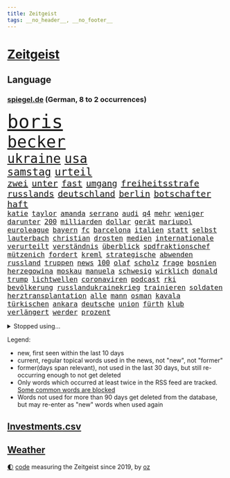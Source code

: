 ```yaml
---
title: Zeitgeist
tags: __no_header__, __no_footer__
---
```


# [Zeitgeist](https://oliz.io/zeitgeist/)

## Language

<h3><a href="https://www.spiegel.de" target="_blank">spiegel.de</a> (German, 8 to 2 occurrences)</h3>
<p style="font-family:monospace">
<span style="font-size:32pt"><a href="news_links.html#boris" class="current">boris</a></span>
<br>
<span style="font-size:28pt"><a href="news_links.html#becker" class="current">becker</a></span>
<br>
<span style="font-size:22pt"><a href="news_links.html#ukraine" class="current">ukraine</a></span>
<span style="font-size:22pt"><a href="news_links.html#usa" class="current">usa</a></span>
<br>
<span style="font-size:18pt"><a href="news_links.html#samstag" class="current">samstag</a></span>
<span style="font-size:18pt"><a href="news_links.html#urteil" class="current">urteil</a></span>
<br>
<span style="font-size:15pt"><a href="news_links.html#zwei" class="current">zwei</a></span>
<span style="font-size:15pt"><a href="news_links.html#unter" class="current">unter</a></span>
<span style="font-size:15pt"><a href="news_links.html#fast" class="current">fast</a></span>
<span style="font-size:15pt"><a href="news_links.html#umgang" class="current">umgang</a></span>
<span style="font-size:15pt"><a href="news_links.html#freiheitsstrafe" class="current">freiheitsstrafe</a></span>
<span style="font-size:15pt"><a href="news_links.html#russlands" class="current">russlands</a></span>
<span style="font-size:15pt"><a href="news_links.html#deutschland" class="current">deutschland</a></span>
<span style="font-size:15pt"><a href="news_links.html#berlin" class="current">berlin</a></span>
<span style="font-size:15pt"><a href="news_links.html#botschafter" class="current">botschafter</a></span>
<span style="font-size:15pt"><a href="news_links.html#haft" class="current">haft</a></span>
<br>
<span style="font-size:12pt"><a href="news_links.html#katie" class="new">katie</a></span>
<span style="font-size:12pt"><a href="news_links.html#taylor" class="current">taylor</a></span>
<span style="font-size:12pt"><a href="news_links.html#amanda" class="current">amanda</a></span>
<span style="font-size:12pt"><a href="news_links.html#serrano" class="new">serrano</a></span>
<span style="font-size:12pt"><a href="news_links.html#audi" class="current">audi</a></span>
<span style="font-size:12pt"><a href="news_links.html#q4" class="new">q4</a></span>
<span style="font-size:12pt"><a href="news_links.html#mehr" class="current">mehr</a></span>
<span style="font-size:12pt"><a href="news_links.html#weniger" class="current">weniger</a></span>
<span style="font-size:12pt"><a href="news_links.html#darunter" class="current">darunter</a></span>
<span style="font-size:12pt"><a href="news_links.html#200" class="current">200</a></span>
<span style="font-size:12pt"><a href="news_links.html#milliarden" class="current">milliarden</a></span>
<span style="font-size:12pt"><a href="news_links.html#dollar" class="current">dollar</a></span>
<span style="font-size:12pt"><a href="news_links.html#gerät" class="current">gerät</a></span>
<span style="font-size:12pt"><a href="news_links.html#mariupol" class="current">mariupol</a></span>
<span style="font-size:12pt"><a href="news_links.html#euroleague" class="new">euroleague</a></span>
<span style="font-size:12pt"><a href="news_links.html#bayern" class="current">bayern</a></span>
<span style="font-size:12pt"><a href="news_links.html#fc" class="current">fc</a></span>
<span style="font-size:12pt"><a href="news_links.html#barcelona" class="current">barcelona</a></span>
<span style="font-size:12pt"><a href="news_links.html#italien" class="current">italien</a></span>
<span style="font-size:12pt"><a href="news_links.html#statt" class="current">statt</a></span>
<span style="font-size:12pt"><a href="news_links.html#selbst" class="current">selbst</a></span>
<span style="font-size:12pt"><a href="news_links.html#lauterbach" class="current">lauterbach</a></span>
<span style="font-size:12pt"><a href="news_links.html#christian" class="current">christian</a></span>
<span style="font-size:12pt"><a href="news_links.html#drosten" class="current">drosten</a></span>
<span style="font-size:12pt"><a href="news_links.html#medien" class="current">medien</a></span>
<span style="font-size:12pt"><a href="news_links.html#internationale" class="current">internationale</a></span>
<span style="font-size:12pt"><a href="news_links.html#verurteilt" class="current">verurteilt</a></span>
<span style="font-size:12pt"><a href="news_links.html#verständnis" class="current">verständnis</a></span>
<span style="font-size:12pt"><a href="news_links.html#überblick" class="current">überblick</a></span>
<span style="font-size:12pt"><a href="news_links.html#spdfraktionschef" class="current">spdfraktionschef</a></span>
<span style="font-size:12pt"><a href="news_links.html#mützenich" class="current">mützenich</a></span>
<span style="font-size:12pt"><a href="news_links.html#fordert" class="current">fordert</a></span>
<span style="font-size:12pt"><a href="news_links.html#kreml" class="current">kreml</a></span>
<span style="font-size:12pt"><a href="news_links.html#strategische" class="current">strategische</a></span>
<span style="font-size:12pt"><a href="news_links.html#abwenden" class="new">abwenden</a></span>
<span style="font-size:12pt"><a href="news_links.html#russland" class="current">russland</a></span>
<span style="font-size:12pt"><a href="news_links.html#truppen" class="current">truppen</a></span>
<span style="font-size:12pt"><a href="news_links.html#news" class="current">news</a></span>
<span style="font-size:12pt"><a href="news_links.html#100" class="current">100</a></span>
<span style="font-size:12pt"><a href="news_links.html#olaf" class="current">olaf</a></span>
<span style="font-size:12pt"><a href="news_links.html#scholz" class="current">scholz</a></span>
<span style="font-size:12pt"><a href="news_links.html#frage" class="current">frage</a></span>
<span style="font-size:12pt"><a href="news_links.html#bosnien" class="new">bosnien</a></span>
<span style="font-size:12pt"><a href="news_links.html#herzegowina" class="new">herzegowina</a></span>
<span style="font-size:12pt"><a href="news_links.html#moskau" class="current">moskau</a></span>
<span style="font-size:12pt"><a href="news_links.html#manuela" class="current">manuela</a></span>
<span style="font-size:12pt"><a href="news_links.html#schwesig" class="current">schwesig</a></span>
<span style="font-size:12pt"><a href="news_links.html#wirklich" class="current">wirklich</a></span>
<span style="font-size:12pt"><a href="news_links.html#donald" class="current">donald</a></span>
<span style="font-size:12pt"><a href="news_links.html#trump" class="current">trump</a></span>
<span style="font-size:12pt"><a href="news_links.html#lichtwellen" class="new">lichtwellen</a></span>
<span style="font-size:12pt"><a href="news_links.html#coronaviren" class="current">coronaviren</a></span>
<span style="font-size:12pt"><a href="news_links.html#podcast" class="current">podcast</a></span>
<span style="font-size:12pt"><a href="news_links.html#rki" class="current">rki</a></span>
<span style="font-size:12pt"><a href="news_links.html#bevölkerung" class="current">bevölkerung</a></span>
<span style="font-size:12pt"><a href="news_links.html#russlandukrainekrieg" class="current">russlandukrainekrieg</a></span>
<span style="font-size:12pt"><a href="news_links.html#trainieren" class="current">trainieren</a></span>
<span style="font-size:12pt"><a href="news_links.html#soldaten" class="current">soldaten</a></span>
<span style="font-size:12pt"><a href="news_links.html#herztransplantation" class="new">herztransplantation</a></span>
<span style="font-size:12pt"><a href="news_links.html#alle" class="current">alle</a></span>
<span style="font-size:12pt"><a href="news_links.html#mann" class="current">mann</a></span>
<span style="font-size:12pt"><a href="news_links.html#osman" class="new">osman</a></span>
<span style="font-size:12pt"><a href="news_links.html#kavala" class="new">kavala</a></span>
<span style="font-size:12pt"><a href="news_links.html#türkischen" class="current">türkischen</a></span>
<span style="font-size:12pt"><a href="news_links.html#ankara" class="new">ankara</a></span>
<span style="font-size:12pt"><a href="news_links.html#deutsche" class="current">deutsche</a></span>
<span style="font-size:12pt"><a href="news_links.html#union" class="current">union</a></span>
<span style="font-size:12pt"><a href="news_links.html#fürth" class="current">fürth</a></span>
<span style="font-size:12pt"><a href="news_links.html#klub" class="current">klub</a></span>
<span style="font-size:12pt"><a href="news_links.html#verlängert" class="current">verlängert</a></span>
<span style="font-size:12pt"><a href="news_links.html#werder" class="current">werder</a></span>
<span style="font-size:12pt"><a href="news_links.html#prozent" class="current">prozent</a></span>
</p>
<details>
<summary>Stopped using...</summary>
<p class="former" style="font-size:12pt">
andrea(556) rassismus(556) draußen(555) euphorie(555) exemplare(555) glück(555) analyse(554) coronaimpfstoff(554) erinnert(554) investieren(554) steigenden(554) virologe(554) alarm(553) ankündigung(553) awards(553) flugzeuge(553) ideen(553) rassistisch(553) sexuelle(553) tode(553) vorbild(553) 2016(552) achtelfinale(552) angeordnet(552) bedeuten(552) daraufhin(552) eingestuft(552) einzelnen(552) gemeinden(552) gerüchte(552) persönliche(552) radikal(552) streiks(552) angeklagter(551) bildungsministerin(551) frühen(551) hört(551) islamischer(551) scheuer(551) schlag(551) summe(551) tiktok(551) versehentlich(551) viertel(551) wald(551) zuversicht(551) äußerst(551) überlebte(551) beschäftigten(550) flick(550) gehe(550) geschützt(550) griechenland(550) hansi(550) höchststand(550) konfrontiert(550) konzept(550) lust(550) stil(550) theater(550) unterzeichnet(550) befinden(549) infektionszahlen(549) mannes(549) rückschlag(549) verlängern(549) witz(549) anspruch(548) falls(548) lady(548) missachtet(548) passagiere(548) prüfung(548) reichte(548) usbehörden(548) vermeiden(548) weltmeister(548) alexej(547) angespannt(547) brasiliens(547) dauer(547) dauerhaft(547) entsprechende(547) eröffnet(547) fort(547) hinnehmen(547) horst(547) hotel(547) ifoindex(547) locker(547) mathias(547) monatelang(547) nawalny(547) unterricht(547) verschiedene(547) verteilt(547) blieben(546) brief(546) for(546) islamischen(546) kamera(546) lagen(546) moderna(546) myanmar(546) verschwunden(546) vorgeworfen(546) ausflug(545) krankenhäusern(545) kreis(545) woran(545) österreichischen(545) amsterdam(544) anthony(544) beschluss(544) bundestrainer(544) gebraucht(544) gewässern(544) langfristig(544) optimistisch(544) saarland(544) swetlana(544) vorübergehend(544) wieler(544) beteiligten(543) bundesweit(543) körperverletzung(543) mauer(543) notruf(543) psg(543) stellten(543) telekom(543) öfter(543) argumente(542) bolsonaro(542) dietmar(542) internen(542) jair(542) nominiert(542) sicherte(542) veranstalter(542) wies(542) allianz(541) brite(541) klinik(541) schönsten(541) tatverdächtigen(541) ursachen(541) usamerikaner(541) wähler(541) 94(540) anzeigen(540) digitale(540) grünheide(540) hofft(540) häufen(540) trennung(540) abgehört(539) aufgehoben(539) bekamen(539) dürfe(539) gehandelt(539) milliarde(539) nahen(539) opfers(539) umstrittenes(539) antisemitismus(538) islamisten(538) reagierte(538) umweltschützer(538) pflegekräfte(537) studien(537) tauchen(537) abgebrochen(536) klassiker(536) porsche(536) via(536) eklat(535) philipp(535) sendung(535) autoindustrie(534) haftbefehl(534) heil(534) ständig(534) ägypten(534) duisburg(533) kilometern(533) negative(533) offiziellen(533) schwerem(532) sehnsucht(532) virologen(532) william(532) richard(531) tim(531) haftstrafen(530) nachgewiesen(530) springen(530) vorn(530) abgelehnt(529) begeistert(529) limit(529) reduzieren(529) green(528) alexandra(527) bundesgerichtshof(527) rkichef(527) singapur(527) familienberater(526) not(526) präsenz(526) schneider(526) skeptisch(526) träume(526) architekt(525) eigenem(525) rasen(525) samstagmorgen(525) heftiger(524) iphone(524) kräfte(523) popstar(523) retter(523) umfragewerte(522) bester(521) dreieinhalb(521) unterschrieben(521) vorbereitung(521) angehörige(520) bezeichnete(520) jeff(520) landwirtschaft(520) angezeigt(519) enorme(519) folter(519) journalist(519) klimaziele(518) verfolger(518) akten(517) stahl(516) bartsch(514) vorläufig(514) abgeschlossen(513) albtraum(513) bundeswehrsoldaten(512) strafbar(512) spiegelredakteur(511) teilnehmern(511) apples(508) 91(507) identität(506) grüner(504) atomabkommen(500) eingeschaltet(500) vorlegen(498) engen(495) karlsruhe(495) verdoppelt(495) youtuber(495) entspannt(494) farbe(494) rache(492) zweck(492) inseln(491) absurd(489) jessica(485) psychischen(482) erben(477) nick(473) effekt(469) aufheben(468) sms(467) gewinne(447) tübinger(447) wucht(438) konfrontation(437) zwingend(437) autobauer(436) vereinbarung(435) singen(433) desinformation(432) bundesweiten(426) expräsidenten(423) 53jähriger(413) v(413) verlusten(413) konkreten(412) finanziellen(405) militärjunta(405) medaille(402) carlos(400) zurückgekehrt(398) promille(394) unverständnis(393) strebt(392) angefeindet(391) geimpften(388) drohschreiben(387) freizugeben(387) angebote(374) bewirbt(374) reisenden(365) enthalten(364) gewalttat(360) fußballstar(350) lediglich(336) gestanden(334) rebellen(332) nationaltrainer(330) anfangs(329) crystal(329) oldenburg(329) zurückzukehren(329) regierungskoalition(327) arbeitsmarkt(326) historikerin(325) bond(323) forscherin(317) maier(317) fossile(315) lehren(313) meilenstein(312) gezählt(310) aachen(307) bitteren(306) entstand(306) fassung(306) organisierten(303) spitzen(302) unterbinden(301) open(300) seither(295) aussterben(294) höherer(294) eröffnung(291) weltall(291) wussten(291) stehe(290) jamaika(289) leichten(287) volk(287) bauern(285) terroranschlag(284) fazit(281) kalte(281) abgerufen(278) ahmed(277) autoren(277) geldwäsche(277) tornado(276) verbunden(276) aufmerksam(275) erpressen(275) sätze(275) friedensnobelpreisträger(274) lebensgefahr(274) insbesondere(272) wikileaksgründer(270) gestalten(269) karlsruher(268) c(265) kyrgios(264) roter(264) vorliegen(264) präsentierte(263) voelchert(260) dauerte(259) 31jährige(257) landsleute(257) eure(255) fossilen(254) erfolgreichste(253) führten(253) weibliche(253) hochwasser(252) oberbayern(252) vertragsverlängerung(252) ungeimpften(250) halbleiter(249) sportlern(249) wellen(249) akzeptiert(247) stürme(243) abitur(242) angemeldet(241) norddeutschland(239) achtzigerjahren(238) besitzen(238) günstiges(238) achte(235) wendepunkt(233) gedränge(231) anlage(229) europäisches(229) gerissen(228) exemplar(227) einmarsch(226) konten(224) liebsten(224) polizeiwache(224) landwirte(223) teure(223) bombe(222) ausfälle(221) entfliehen(220) logistik(220) musikerin(218) kabuler(217) manfred(217) plänen(214) momente(213) harris(212) kamala(212) volkspartei(212) a3(211) anschlags(211) unterschiedlicher(211) atombombe(210) minderheiten(210) gewandt(209) vollstreckt(209) fehlender(208) herrschten(208) stufe(208) gefiel(206) genie(206) unterziehen(206) schädliche(204) heimen(203) ifo(203) gysi(202) pazifik(202) spiegelkorrespondent(202) wiederholung(200) freiem(199) infektionsschutzgesetz(199) bruch(198) geschäftsführerin(198) geständnis(197) worum(197) oppositionspolitiker(196) betreten(195) wiederzubeleben(194) jüdischen(191) evergrande(189) psychologie(189) strategien(189) verirrt(189) ajax(188) basketballstar(187) engagieren(187) erneuerung(187) harald(187) skispringen(187) englisch(186) limburg(186) heizung(185) inhaftierte(185) höhle(184) gehofft(183) minus(183) schärferen(183) ungeimpfter(183) belangt(182) falschinformationen(182) fridays(182) future(182) videotest(182) deutschlandweit(181) erwärmung(181) gesundes(181) realen(181) siebenmal(180) filmbranche(179) spezielle(179) ukrainekonflikt(179) kosteten(177) unsicherheiten(175) wilde(175) winkel(175) arbeitskräfte(174) billigt(173) saal(173) betreibern(170) herunter(170) kombination(170) parteichefs(170) staates(170) kommuniziert(169) ölkrise(169) andrang(168) beantwortet(168) erkannte(168) exweltmeister(168) vereinbart(168) zahlungsausfall(168) bestehe(167) perspektive(167) abu(166) ampelparteien(164) absprachen(163) dhabi(163) faul(163) kampfjets(163) klimafreundlich(163) verwundert(162) lädt(161) vorwand(161) credit(160) eintraf(160) schülerin(160) suisse(160) töchtern(160) begleichen(159) oscarpreisträger(159) aneinandergeraten(158) ostdeutschland(158) schränken(158) genf(157) mitreden(157) ausweisung(156) europarat(155) hinterließ(155) kritikern(155) verleihung(155) milliardäre(154) organ(153) überragende(153) ausgeben(152) immobilienbesitzer(152) versteigern(152) nationalgarde(151) stereotyp(151) weinen(151) gutachter(150) perfekt(149) simple(149) cduvorsitzende(148) chip(148) erheblichen(148) verkehrswende(148) gesundheitspolitiker(147) tobias(147) verschärften(147) deniz(146) mehrmals(146) prozesse(146) yücel(146) backen(145) 17jähriger(144) innen(144) referendum(144) filmt(143) tennisspielerin(141) tortur(141) entziehen(140) minderjähriger(140) 2028(139) arbeitskampf(139) cottbus(139) geringer(139) herber(139) todesstrafe(139) wirtschaftlich(139) zuverlässig(139) beteiligte(138) coronaisolation(138) coronahotspot(137) derzeitigen(137) lieferzeiten(137) verschoss(137) auswirkt(136) luftfahrtunternehmen(136) marode(136) außenministerium(135) längeren(135) unterbringung(134) erlaubte(133) qualifizieren(133) verunsicherung(133) vollsperrung(133) atomkraftwerke(132) designierten(132) stillen(132) taucht(132) vertrauliche(132) vorstandschef(132) seltener(131) fahrerlaubnis(130) zufall(129) einziger(128) wmteilnahme(128) ozean(127) 1995(125) farcrebellen(125) geteilt(125) kleinste(125) krokodil(125) architektur(124) böses(124) erwachen(124) südafrikanische(123) entschlossen(122) fpö(122) strikte(122) beliebten(121) geboostert(121) kalb(120) klimaerwärmung(120) verwaltungsgerichtshof(120) schwäbische(119) tatwaffe(119) profisport(118) einstufen(117) marcus(117) senior(117) erfolgt(116) leichtes(116) starkwatzinger(116) schiedsrichters(115) staatsbürger(115) verrat(115) überflüssig(115) überprüfung(115) entlang(114) entlarven(114) marius(114) wanken(114) arbeitsminister(113) erfurter(113) rasanten(113) ökosysteme(113) 68(111) frühe(111) skispringer(111) widmet(111) zoomcall(111) kultusministerkonferenz(109) rügt(109) amtsgeschäfte(108) begünstigen(108) buchenwald(108) einzig(108) passte(108) gefängnisstrafe(107) genial(107) 65jähriger(106) aufrüsten(106) betrachtet(106) g7staaten(106) oscar(106) pedro(106) ablösen(105) frist(105) renault(105) wackelt(105) nachweisen(104) verfassungsschützer(104) kühne(103) nachhaltige(103) schulleiter(102) energieversorgern(101) missbrauchsskandals(101) schlüssel(100) ausgewertet(99) erledigen(99) nadal(99) ungleich(99) 49jährige(98) asien(98) medium(98) passierte(98) verpflichtung(98) vorbereiten(98) ansprüche(97) emily(97) gesunden(97) tüte(97) widersprechen(97) augenzeugenberichte(96) biopic(96) friedensbewegung(96) krim(96) langzeitfolgen(96) ostflanke(96) schreckens(96) supermärkten(96) tätern(96) überwachen(96) cool(95) läuten(95) eurojackpot(94) highlight(94) kern(94) töne(94) ausgangssperre(93) etappe(92) spätere(92) wolf(92) bedeute(91) erlaubten(91) geortet(91) hidschab(91) holetschek(91) zeitgemäß(91) kitas(90) kurzfristige(90) neujahr(90) tel(90) versteigerung(90) 25000(89) brot(89) klärt(89) kobayashi(89) ryoyu(89) severin(89) aufwendig(88) dreimalige(88) einstellung(88) gefeierten(88) hai(88) hungersnöte(88) königlichen(88) tischtennis(88) usgouverneur(88) zweites(88) flüchtigen(87) gewünscht(87) malta(87) mild(87) beschäftigen(86) einfachen(86) landtagswahlen(86) tagelange(86) austritt(85) lebensmittelpreisen(85) mühsam(85) positioniert(85) 56jähriger(84) abgefahren(84) afghaninnen(84) babybauch(84) sky(84) stiftete(84) großbrand(83) organe(83) spitzenverband(83) ablegen(82) ausbreitenden(82) bahngleise(82) berichteten(82) erweitert(82) krachten(82) senats(82) schmerzhaft(81) verlangte(81) castillo(80) psychologe(80) stadtverwaltung(80) abgelenkt(79) integrieren(79) katars(79) tiefpunkt(79) angeschoben(78) ausraster(78) flüsse(78) sturms(78) banditen(77) befragte(77) danke(77) errungen(77) evergrandeaktien(77) leukämie(77) spendet(77) teilten(77) virusvarianten(77) waldstück(77) wurf(77) abfedern(76) arkadij(76) bekräftigen(76) euch(76) inlandsgeheimdienst(76) stephan(76) streiken(76) beyoncé(75) forschungsprojekt(75) nachhilfe(75) rüstungsgüter(75) antigentests(74) dresdner(74) gesundheitsamts(74) iraner(74) werften(74) 700000(73) abgebaut(73) entgeht(73) gefangenenlager(73) geplünderte(73) klagten(73) lei(73) schnellem(73) sofortprogramm(73) usvizepräsidentin(73) ausgegangen(72) grenzpolizisten(72) herausgefunden(72) royal(72) verschwindet(72) belgier(71) braut(71) ceo(71) fulminanten(71) giglio(71) klagte(71) schrecklichen(71) synagoge(71) tübingen(71) bildungsgewerkschaft(70) bürgerkrieg(70) dieselpreise(70) einstufung(70) erfolgreichster(70) gew(70) gezwungen(70) kontinents(70) putinkritiker(70) reichensteuer(70) spioniert(70) tourist(70) untreue(70) wegkommen(70) 61jährige(69) hagener(69) konsumenten(69) kriegsangst(69) mobilfunkanbieter(69) nasser(69) satellitenaufnahmen(69) überwachungskameras(69) diebstahl(68) drogeneinfluss(68) forster(68) lernte(68) m(68) maltas(68) verweisen(68) zuhause(68) folgenden(67) überfällt(67) abgedockt(66) auszuschließen(66) führer(66) hässlich(66) jemenkrieg(66) journalismus(66) sean(66) washingtons(66) ökologische(66) ehrendoktortitel(65) pass(65) putingegner(65) straflager(65) österreicher(65) bekanntes(64) cowboys(64) europameisterschaft(64) feldzug(64) italiener(64) meth(64) söderholm(64) verderben(64) vwtochter(64) wahrnehmung(64) abgeschossen(63) drahtzieher(63) flughäfen(63) franzose(63) geschlossenheit(63) kampfflugzeuge(63) kok(63) pjöngjang(63) routiniert(63) staatsgefährdenden(63) abgeschnitten(62) gespaltene(62) preissprünge(62) einmalige(61) fraglich(61) machu(61) n(61) picchu(61) schenk(61) schnitten(61) siegeszug(61) tahiti(61) viktoria(61) vorrangig(61) collins(60) gymnasium(60) hessenthaler(60) juwelendiebstahl(60) lächerlich(60) nonnenwerth(60) staatskanzlei(60) unangenehm(60) benachteiligung(59) einmarsches(59) hilfsaktion(59) idaroberstein(59) sabotageversuch(59) wohlstand(59) zitierte(59) a24(58) assanges(58) jahrtausends(58) marc(58) überraschungen(58) a100(57) dazn(57) peinlichkeit(57) penn(57) zensur(57) airports(56) geltend(56) verdankt(56) abzugreifen(55) begründete(55) bezaubernde(55) bundespräsidialamt(55) celsius(55) entweder(55) fehlern(55) häufigste(55) schicke(55) verwaltung(55) zögerlichen(55) betreuer(54) handballstar(54) neuseeländische(54) ruinen(54) unwetter(54) versteckspiel(54) zweierlei(54) hörten(53) privatjet(53) zucker(53) amtsarzt(52) südstaaten(52) terroranschläge(52) visabeschränkungen(52) gefehlt(51) jacht(51) negativtrend(51) parlamentswahl(51) profite(51) schülern(51) statements(51) stichprobe(51) 40000(50) abseits(50) amazongründer(50) belarussen(50) bezos(50) drach(50) maersk(50) reemtsmaentführer(50) triumphiert(50) zuschlag(50) ampelplänen(49) jemenitischen(49) kölntatort(49) road(49) abschließen(48) lastwagenfahrern(48) peace(48) sofortigen(48) zurückkehrte(48) donata(47) doppelmord(47) errichtung(47) gekennzeichnet(47) hopfen(47) leak(47) musikwelt(47) sportlerin(47) böhmermann(46) fertigen(46) knochenbrüche(46) stadtautobahn(46) absagen(45) autofahrerin(45) ernsthaft(45) heizsysteme(45) nordkoreanische(45) realitystar(45) spdchef(45) urlauber(45) wirtschaftsweise(45) 132(44) einsam(44) kippen(44) kuh(44) maus(44) müllerwesternhagen(44) spitzenkandidatin(44) sonderbeauftragten(43) usrockband(43) dünger(42) hochtouren(42) ibizavideos(42) mittagspause(42) rechtfertigung(42) steigert(42) traut(42) ablauf(41) abschnitt(41) analysen(41) aufzudecken(41) erging(41) kellern(41) lehrplan(41) lkwfahrern(41) oscarnacht(41) oscarverleihung(41) pässen(41) vermeintlichem(41) 20drohschreiben(40) bemühungen(40) disney(40) entfällt(40) herrn(40) nsu(40) scott(40) verbrauch(40) 20prozess(39) bildband(39) nominierten(39) sklaverei(39) travis(39) umgerechnet(39) verfasser(39) vorsieht(39) ähnlichen(39) bemängelt(38) beträchtlich(38) eilantrag(38) first(38) kairo(38) öde(38) assistenztrainer(37) auswanderern(37) fragwürdigen(37) freizeitparks(37) freundschaft(37) litt(37) schwache(37) 550(36) diplomatischer(36) overmars(36) reallöhne(36) u(36) werfer(36) schläger(35) sportwagentochter(35) studierten(35) zertrümmert(35) aktiviert(34) bloßgestellt(34) bodentruppen(34) politikwissenschaftler(34) sperrungen(34) disneykonzern(33) importen(33) montagmorgen(33) rastet(33) unerwartete(33) bauminister(32) esch(32) raketenangriffen(32) risse(32) steuersenkungen(32) wettkämpfe(32) trollen(31) zügig(31) eukollegen(30) natopartner(30) neuankömmlinge(30) neuartigen(30) persiflage(30) absolvieren(29) atomabkommens(29) chefdirigenten(29) fighters(29) foo(29) gläubiger(29) hergestellt(29) kreuzt(29) kriegsgegner(29) regelmäßige(29) sanktioniert(29) verteidigungsbündnis(29) währenddessen(29) autorennen(28) einzigartig(28) gemalt(28) hauptsponsor(28) kampflos(28) verschleierung(28) exodus(27) importe(27) rechneten(27) schlagkräftig(27) sicherung(27) atomkraftwerks(26) finnische(26) führe(26) koffer(26) konzerthäuser(26) merkt(26) panzerfäuste(26) stoff(26) tarifverhandlungen(26) dog(25) isaac(25) jodtabletten(25) krisenzeiten(25) schwachen(25) sevilla(25) verjährung(25) 11000(24) sportverbände(24) tatzeitpunkt(24) wettern(24) zerbombten(24) zofft(24) zähen(24) erbitterten(23) gasexporte(23) rapide(23) 35jähriger(22) amazonasregenwald(22) anpassung(22) einschränkung(22) künstlerinnen(22) teslawerk(22) zentralmexiko(22) ölkonzern(22) 43jährige(21) schmerzen(21) andrzej(20) argumentiert(20) atomruine(20) duda(20) gefangenschaft(20) hausdurchsuchungen(20) kriegsflüchtlingen(20) militärexperte(20) modern(20) sicherheitspolitik(20) simone(20) unfreundlicher(20) vietnamese(20) 340000(19) ausgearbeitet(19) energieabhängigkeit(19) friedensmission(19) korsika(19) krone(19) mädchens(19) cduministerpräsident(18) hackergruppe(18) psychologen(18) sumy(18) angelastet(17) clanmilieu(17) fachteam(17) regimewechsel(17) zerreißprobe(17) eugipfel(16) fotoprojekt(16) geschäftsleute(16) klassenzimmer(16) modernen(16) raja(16) scout(16) terrorisiert(16) zerocovidstrategie(16) einfuhren(15) staatsbürgerschaft(15) co₂ausstoß(14) graue(14) hochstaplerin(14) regie(14) staub(14) warnstreiks(14) bundle(13) dune(13) reduzierung(13) schusswaffe(13) anatolij(12) bestehenden(12) fußballklubs(12) geburtsklinik(12) inhaftiert(12) naivität(12) selenskyjrede(12) beigesetzt(11) rauch(11) touren(11) volumen(11) wahlkreise(11)
</p>
</details>
<p>Legend:
<ul>
<li><span class="new">new</span>, first seen within the last 10 days</li>
<li><span class="current">current</span>, regular topical words used in the news, not "new", not "former"</li>
<li><span class="former">former(days span relevant)</span>, not used in the last 30 days, but still re-occurring enough to not get deleted</li>
<li>Only words which occurred at least twice in the RSS feed are tracked. <a href="language/filters.py">Some common words are blocked</a></li>
<li>Words not used for more than 90 days get deleted from the database, but may re-enter as "new" words when used again</li>
</ul>
</p>

## [Investments](investments.html)[.csv](investments.csv)

## [Weather](weather.html)

<footer>
<a href="javascript:toggleTheme()" class="nav">🌓</a>
<a href="https://github.com/ooz/zeitgeist">code</a> measuring the Zeitgeist since 2019, by <a href="https://oliz.io">oz</a>
</footer>
